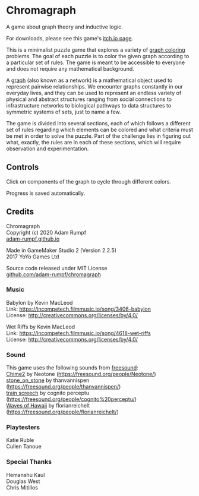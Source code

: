 # Chromagraph

A game about graph theory and inductive logic.

For downloads, please see this game's [itch.io page](https://adam-rumpf.itch.io/chromagraph).

This is a minimalist puzzle game that explores a variety of [graph coloring](https://en.wikipedia.org/wiki/Graph_coloring) problems. The goal of each puzzle is to color the given graph according to a particular set of rules. The game is meant to be accessible to everyone and does not require any mathematical background.

A [graph](https://en.wikipedia.org/wiki/Graph_theory) (also known as a network) is a mathematical object used to represent pairwise relationships. We encounter graphs constantly in our everyday lives, and they can be used to represent an endless variety of physical and abstract structures ranging from social connections to infrastructure networks to biological pathways to data structures to symmetric systems of sets, just to name a few.

The game is divided into several sections, each of which follows a different set of rules regarding which elements can be colored and what criteria must be met in order to solve the puzzle. Part of the challenge lies in figuring out what, exactly, the rules are in each of these sections, which will require observation and experimentation.

## Controls

Click on components of the graph to cycle through different colors.

Progress is saved automatically.

## Credits

Chromagraph  
Copyright (c) 2020 Adam Rumpf  
[adam-rumpf.github.io](https://adam-rumpf.github.io/)

Made in GameMaker Studio 2 (Version 2.2.5)  
2017 YoYo Games Ltd

Source code released under MIT License  
[github.com/adam-rumpf/chromagraph](https://github.com/adam-rumpf/chromagraph)

### Music

Babylon by Kevin MacLeod  
Link: https://incompetech.filmmusic.io/song/3406-babylon  
License: http://creativecommons.org/licenses/by/4.0/

Wet Riffs by Kevin MacLeod  
Link: https://incompetech.filmmusic.io/song/4618-wet-riffs  
License: http://creativecommons.org/licenses/by/4.0/

### Sound

This game uses the following sounds from [freesound](https://freesound.org/):  
[Chime2](https://freesound.org/people/Neotone/sounds/75337/) by Neotone (https://freesound.org/people/Neotone/)  
[stone_on_stone](https://freesound.org/people/thanvannispen/sounds/29986/) by thanvannispen (https://freesound.org/people/thanvannispen/)  
[train screech](https://freesound.org/people/cognito%20perceptu/sounds/181868/) by cognito perceptu (https://freesound.org/people/cognito%20perceptu/)  
[Waves of Hawaii](https://freesound.org/people/florianreichelt/sounds/450755/) by florianreichelt (https://freesound.org/people/florianreichelt/)

### Playtesters

Katie Ruble  
Cullen Tanoue

### Special Thanks

Hemanshu Kaul  
Douglas West  
Chris Mitillos
